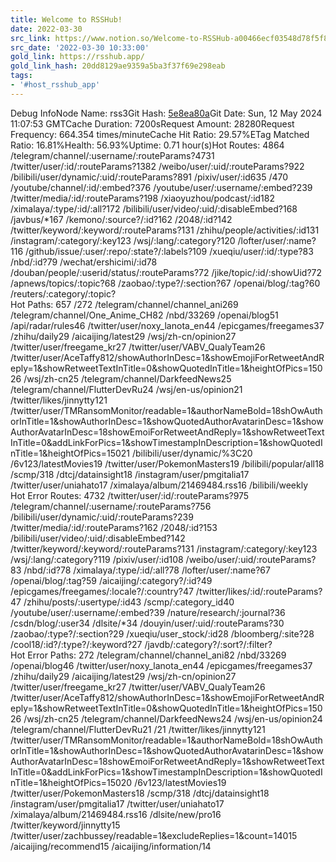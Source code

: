 ```yaml
---
title: Welcome to RSSHub!
date: 2022-03-30
src_link: https://www.notion.so/Welcome-to-RSSHub-a00466ecf03548d78f5f88b535dc63ad
src_date: '2022-03-30 10:33:00'
gold_link: https://rsshub.app/
gold_link_hash: 20dd8129ae9359a5ba3f37f69e298eab
tags:
- '#host_rsshub_app'
---
```


Debug InfoNode Name: rss3Git Hash: [5e8ea80a](https://github.com/DIYgod/RSSHub/commit/5e8ea80a)Git Date: Sun, 12 May 2024 11:07:53 GMTCache Duration: 7200sRequest Amount: 28280Request Frequency: 664.354 times/minuteCache Hit Ratio: 29.57%ETag Matched Ratio: 16.81%Health: 56.93%Uptime: 0.71 hour(s)Hot Routes: 4864 /telegram/channel/:username/:routeParams?4731 /twitter/user/:id/:routeParams?1382 /weibo/user/:uid/:routeParams?922 /bilibili/user/dynamic/:uid/:routeParams?891 /pixiv/user/:id635 /470 /youtube/channel/:id/:embed?376 /youtube/user/:username/:embed?239 /twitter/media/:id/:routeParams?198 /xiaoyuzhou/podcast/:id182 /ximalaya/:type/:id/:all?172 /bilibili/user/video/:uid/:disableEmbed?168 /javbus/\*167 /kemono/:source?/:id?162 /2048/:id?142 /twitter/keyword/:keyword/:routeParams?131 /zhihu/people/activities/:id131 /instagram/:category/:key123 /wsj/:lang/:category?120 /lofter/user/:name?116 /github/issue/:user/:repo/:state?/:labels?109 /xueqiu/user/:id/:type?83 /nbd/:id?79 /wechat/ershicimi/:id78 /douban/people/:userid/status/:routeParams?72 /jike/topic/:id/:showUid?72 /apnews/topics/:topic?68 /zaobao/:type?/:section?67 /openai/blog/:tag?60 /reuters/:category/:topic?  
Hot Paths: 657 /272 /telegram/channel/channel\_ani269 /telegram/channel/One\_Anime\_CH82 /nbd/33269 /openai/blog51 /api/radar/rules46 /twitter/user/noxy\_lanota\_en44 /epicgames/freegames37 /zhihu/daily29 /aicaijing/latest29 /wsj/zh-cn/opinion27 /twitter/user/freegame\_kr27 /twitter/user/VABV\_QualyTeam26 /twitter/user/AceTaffy812/showAuthorInDesc=1&showEmojiForRetweetAndReply=1&showRetweetTextInTitle=0&showQuotedInTitle=1&heightOfPics=15026 /wsj/zh-cn25 /telegram/channel/DarkfeedNews25 /telegram/channel/FlutterDevRu24 /wsj/en-us/opinion21 /twitter/likes/jinnytty121 /twitter/user/TMRansomMonitor/readable=1&authorNameBold=18shOwAuthorInTitle=1&showAuthorInDesc=1&showQuotedAuthorAvatarinDesc=1&showAuthorAvatarInDesc=18showEmoiForRetweetAndReply=1&showRetweetTextInTitle=0&addLinkForPics=1&showTimestampInDescription=1&showQuotedInTitle=1&heightOfPics=15021 /bilibili/user/dynamic/%3C20 /6v123/latestMovies19 /twitter/user/PokemonMasters19 /bilibili/popular/all18 /scmp/318 /dtcj/datainsight18 /instagram/user/pmgitalia17 /twitter/user/uniahato17 /ximalaya/album/21469484.rss16 /bilibili/weekly  
Hot Error Routes: 4732 /twitter/user/:id/:routeParams?975 /telegram/channel/:username/:routeParams?756 /bilibili/user/dynamic/:uid/:routeParams?239 /twitter/media/:id/:routeParams?162 /2048/:id?153 /bilibili/user/video/:uid/:disableEmbed?142 /twitter/keyword/:keyword/:routeParams?131 /instagram/:category/:key123 /wsj/:lang/:category?119 /pixiv/user/:id108 /weibo/user/:uid/:routeParams?83 /nbd/:id?78 /ximalaya/:type/:id/:all?78 /lofter/user/:name?67 /openai/blog/:tag?59 /aicaijing/:category?/:id?49 /epicgames/freegames/:locale?/:country?47 /twitter/likes/:id/:routeParams?47 /zhihu/posts/:usertype/:id43 /scmp/:category\_id40 /youtube/user/:username/:embed?39 /nature/research/:journal?36 /csdn/blog/:user34 /dlsite/\*34 /douyin/user/:uid/:routeParams?30 /zaobao/:type?/:section?29 /xueqiu/user\_stock/:id28 /bloomberg/:site?28 /cool18/:id?/:type?/:keyword?27 /javdb/:category?/:sort?/:filter?  
Hot Error Paths: 272 /telegram/channel/channel\_ani82 /nbd/33269 /openai/blog46 /twitter/user/noxy\_lanota\_en44 /epicgames/freegames37 /zhihu/daily29 /aicaijing/latest29 /wsj/zh-cn/opinion27 /twitter/user/freegame\_kr27 /twitter/user/VABV\_QualyTeam26 /twitter/user/AceTaffy812/showAuthorInDesc=1&showEmojiForRetweetAndReply=1&showRetweetTextInTitle=0&showQuotedInTitle=1&heightOfPics=15026 /wsj/zh-cn25 /telegram/channel/DarkfeedNews24 /wsj/en-us/opinion24 /telegram/channel/FlutterDevRu21 /21 /twitter/likes/jinnytty121 /twitter/user/TMRansomMonitor/readable=1&authorNameBold=18shOwAuthorInTitle=1&showAuthorInDesc=1&showQuotedAuthorAvatarinDesc=1&showAuthorAvatarInDesc=18showEmoiForRetweetAndReply=1&showRetweetTextInTitle=0&addLinkForPics=1&showTimestampInDescription=1&showQuotedInTitle=1&heightOfPics=15020 /6v123/latestMovies19 /twitter/user/PokemonMasters18 /scmp/318 /dtcj/datainsight18 /instagram/user/pmgitalia17 /twitter/user/uniahato17 /ximalaya/album/21469484.rss16 /dlsite/new/pro16 /twitter/keyword/jinnytty15 /twitter/user/zachbussey/readable=1&excludeReplies=1&count=14015 /aicaijing/recommend15 /aicaijing/information/14